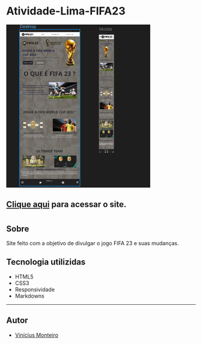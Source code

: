 # Atividade-Lima-FIFA23


![](./img/screenshot.png)

## [Clique aqui](https://github.com/Monteiro77/Atividade-Lima-FIFA23) para acessar o site.

#
## Sobre
Site feito com a objetivo de divulgar o jogo FIFA 23 e suas mudanças.

## Tecnologia utilizidas
- HTML5
- CSS3
- Responsividade
- Markdowns

---

## Autor
- [Vinícius Monteiro](https://github.com/Monteiro77)
